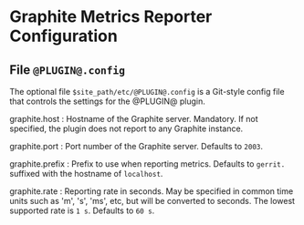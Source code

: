 Graphite Metrics Reporter Configuration
=======================================

File `@PLUGIN@.config`
-------------------------

The optional file `$site_path/etc/@PLUGIN@.config` is a Git-style
config file that controls the settings for the @PLUGIN@ plugin.

graphite.host
:	Hostname of the Graphite server. Mandatory. If not specified,
	the plugin does not report to any Graphite instance.

graphite.port
:	Port number of the Graphite server. Defaults to `2003`.

graphite.prefix
:	Prefix to use when reporting metrics. Defaults to `gerrit.`
	suffixed with the hostname of `localhost`.

graphite.rate
:	Reporting rate in seconds. May be specified in common time
	units such as 'm', 's', 'ms', etc, but will be converted
	to seconds. The lowest supported rate is `1 s`.
	Defaults to `60 s`.

